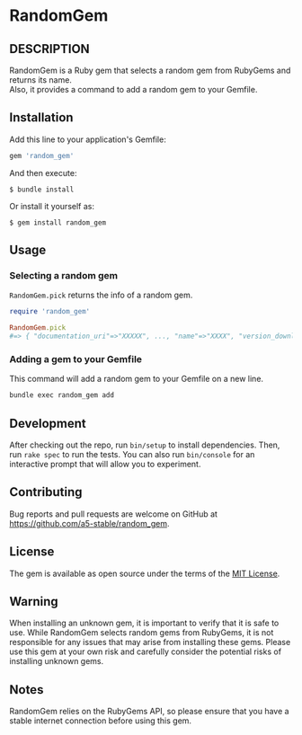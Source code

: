 # RandomGem

## DESCRIPTION
RandomGem is a Ruby gem that selects a random gem from RubyGems and returns its name.  
Also, it provides a command to add a random gem to your Gemfile.

## Installation

Add this line to your application's Gemfile:

```ruby
gem 'random_gem'
```



And then execute:

    $ bundle install

Or install it yourself as:

    $ gem install random_gem

## Usage

### Selecting a random gem

`RandomGem.pick` returns the info of a random gem.

```ruby
require 'random_gem'

RandomGem.pick 
#=> { "documentation_uri"=>"XXXXX", ..., "name"=>"XXXX", "version_downloads"=>0, "info"=>"XXXX", "authors"=>"XXXX" }
```
### Adding a gem to your Gemfile
This command will add a random gem to your Gemfile on a new line.
```sh
bundle exec random_gem add
```

## Development

After checking out the repo, run `bin/setup` to install dependencies. Then, run `rake spec` to run the tests. You can also run `bin/console` for an interactive prompt that will allow you to experiment.

## Contributing

Bug reports and pull requests are welcome on GitHub at https://github.com/a5-stable/random_gem.  


## License

The gem is available as open source under the terms of the [MIT License](https://opensource.org/licenses/MIT).

## Warning
When installing an unknown gem, it is important to verify that it is safe to use. While RandomGem selects random gems from RubyGems, it is not responsible for any issues that may arise from installing these gems. Please use this gem at your own risk and carefully consider the potential risks of installing unknown gems.

## Notes
RandomGem relies on the RubyGems API, so please ensure that you have a stable internet connection before using this gem.
